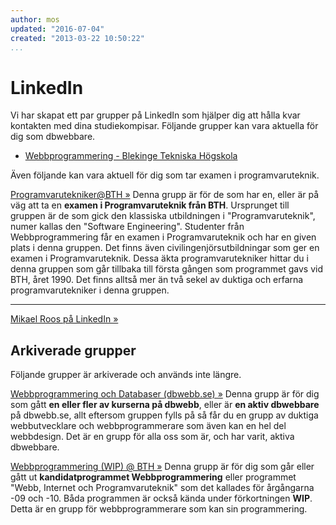 ```yaml
---
author: mos
updated: "2016-07-04"
created: "2013-03-22 10:50:22"
...
```

<i class="fab fa-linkedin" aria-hidden="true"></i> LinkedIn
==================================

Vi har skapat ett par grupper på LinkedIn som hjälper dig att hålla kvar kontakten med dina studiekompisar. Följande grupper kan vara aktuella för dig som dbwebbare.

* [Webbprogrammering - Blekinge Tekniska Högskola](https://www.linkedin.com/groups/3781398/)

Även följande kan vara aktuell för dig som tar examen i programvaruteknik.

[Programvarutekniker@BTH »](http://www.linkedin.com/groups/Programvaruteknik-Blekinge-Tekniska-H%C3%B6gskola-100958/about) Denna grupp är för de som har en, eller är på väg att ta en **examen i Programvaruteknik från BTH**. Ursprunget till gruppen är de som gick den klassiska utbildningen i "Programvaruteknik", numer kallas den "Software Engineering". Studenter från Webbprogrammering får en examen i Programvaruteknik och har en given plats i denna gruppen. Det finns även civilingenjörsutbildningar som ger en examen i Programvaruteknik. Dessa äkta programvarutekniker hittar du i denna gruppen som går tillbaka till första gången som programmet gavs vid BTH, året 1990. Det finns alltså mer än två sekel av duktiga och erfarna programvarutekniker i denna gruppen.

<hr>

[Mikael Roos på LinkedIn »](http://se.linkedin.com/in/pt90mr)



Arkiverade grupper
--------------------------------

Följande grupper är arkiverade och används inte längre.

[Webbprogrammering och Databaser (dbwebb.se) »](https://www.linkedin.com/groups/3781398/) Denna grupp är för dig som gått **en eller fler av kurserna på dbwebb**, eller är **en aktiv dbwebbare** på dbwebb.se, allt eftersom gruppen fylls på så får du en grupp av duktiga webbutvecklare och webbprogrammerare som även kan en hel del webbdesign. Det är en grupp för alla oss som är, och har varit, aktiva dbwebbare.

[Webbprogrammering (WIP) @ BTH »](https://www.linkedin.com/groups/5046455/) Denna grupp är för dig som går eller gått ut **kandidatprogrammet Webbprogrammering** eller programmet "Webb, Internet och Programvaruteknik" som det kallades för årgångarna -09 och -10. Båda programmen är också kända under förkortningen **WIP**. Detta är en grupp för webbprogrammerare som kan sin programmering.
